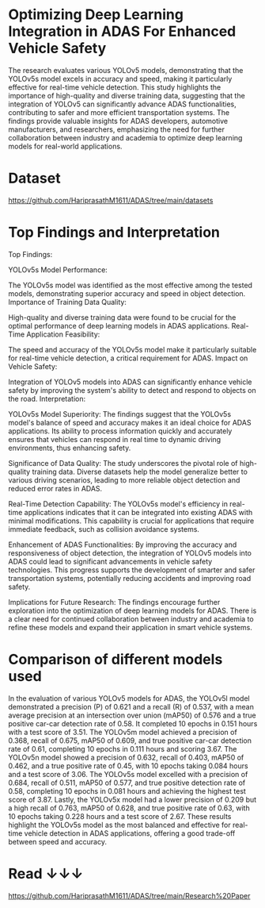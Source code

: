 
# Optimizing Deep Learning Integration in ADAS For Enhanced Vehicle Safety

The research evaluates various YOLOv5 models, demonstrating that the YOLOv5s model excels in accuracy and speed, making it particularly effective for real-time vehicle detection. This study highlights the importance of high-quality and diverse training data, suggesting that the integration of YOLOv5 can significantly advance ADAS functionalities, contributing to safer and more efficient transportation systems. The findings provide valuable insights for ADAS developers, automotive manufacturers, and researchers, emphasizing the need for further collaboration between industry and academia to optimize deep learning models for real-world applications.
# Dataset

https://github.com/HariprasathM1611/ADAS/tree/main/datasets

# Top Findings and Interpretation
Top Findings:

YOLOv5s Model Performance:

The YOLOv5s model was identified as the most effective among the tested models, demonstrating superior accuracy and speed in object detection.
Importance of Training Data Quality:

High-quality and diverse training data were found to be crucial for the optimal performance of deep learning models in ADAS applications.
Real-Time Application Feasibility:

The speed and accuracy of the YOLOv5s model make it particularly suitable for real-time vehicle detection, a critical requirement for ADAS.
Impact on Vehicle Safety:

Integration of YOLOv5 models into ADAS can significantly enhance vehicle safety by improving the system's ability to detect and respond to objects on the road.
Interpretation:

YOLOv5s Model Superiority:
The findings suggest that the YOLOv5s model's balance of speed and accuracy makes it an ideal choice for ADAS applications. Its ability to process information quickly and accurately ensures that vehicles can respond in real time to dynamic driving environments, thus enhancing safety.

Significance of Data Quality:
The study underscores the pivotal role of high-quality training data. Diverse datasets help the model generalize better to various driving scenarios, leading to more reliable object detection and reduced error rates in ADAS.

Real-Time Detection Capability:
The YOLOv5s model's efficiency in real-time applications indicates that it can be integrated into existing ADAS with minimal modifications. This capability is crucial for applications that require immediate feedback, such as collision avoidance systems.

Enhancement of ADAS Functionalities:
By improving the accuracy and responsiveness of object detection, the integration of YOLOv5 models into ADAS could lead to significant advancements in vehicle safety technologies. This progress supports the development of smarter and safer transportation systems, potentially reducing accidents and improving road safety.

Implications for Future Research:
The findings encourage further exploration into the optimization of deep learning models for ADAS. There is a clear need for continued collaboration between industry and academia to refine these models and expand their application in smart vehicle systems.

# Comparison of different models used
In the evaluation of various YOLOv5 models for ADAS, the YOLOv5l model demonstrated a precision (P) of 0.621 and a recall (R) of 0.537, with a mean average precision at an intersection over union (mAP50) of 0.576 and a true positive car-car detection rate of 0.58. It completed 10 epochs in 0.151 hours with a test score of 3.51. The YOLOv5m model achieved a precision of 0.368, recall of 0.675, mAP50 of 0.609, and true positive car-car detection rate of 0.61, completing 10 epochs in 0.111 hours and scoring 3.67. The YOLOv5n model showed a precision of 0.632, recall of 0.403, mAP50 of 0.462, and a true positive rate of 0.45, with 10 epochs taking 0.084 hours and a test score of 3.06. The YOLOv5s model excelled with a precision of 0.684, recall of 0.511, mAP50 of 0.577, and true positive detection rate of 0.58, completing 10 epochs in 0.081 hours and achieving the highest test score of 3.87. Lastly, the YOLOv5x model had a lower precision of 0.209 but a high recall of 0.763, mAP50 of 0.628, and true positive rate of 0.63, with 10 epochs taking 0.228 hours and a test score of 2.67. These results highlight the YOLOv5s model as the most balanced and effective for real-time vehicle detection in ADAS applications, offering a good trade-off between speed and accuracy.



# Read ↓↓↓
https://github.com/HariprasathM1611/ADAS/tree/main/Research%20Paper

